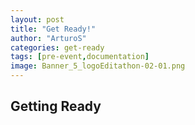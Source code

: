 ```yaml
---
layout: post
title: "Get Ready!"
author: "ArturoS"
categories: get-ready
tags: [pre-event,documentation]
image: Banner_5_logoEditathon-02-01.png
---
```


## Getting Ready
